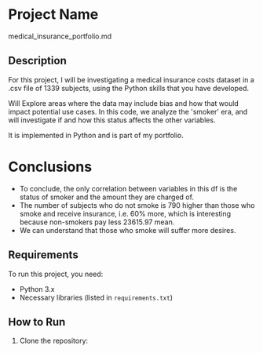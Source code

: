 # Project Name 
medical_insurance_portfolio.md

## Description

For this project, I will be investigating a medical insurance costs dataset in a .csv file of 1339 subjects,
using the Python skills that you have developed. 
 
Will Explore areas where the data may include bias and how that would impact potential use cases.
In this code, we analyze the 'smoker' era, and will investigate if and how this status affects the other variables. 

It is implemented in Python and is part of my portfolio.
# Conclusions

- To conclude, the only correlation between variables in this df is the status of smoker and the amount they are charged of.
- The number of subjects who do not smoke is 790 higher than those who smoke and receive insurance, i.e. 60% more,
which is interesting because non-smokers pay less 23615.97 mean. 
- We can understand that those who
smoke will suffer more desires.


## Requirements

To run this project, you need:
- Python 3.x
- Necessary libraries (listed in `requirements.txt`)

## How to Run

1. Clone the repository:
   ```https://github.com/jovHad/medical-insurance-portfolio sh   
  
